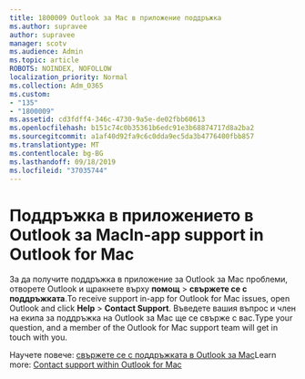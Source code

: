 ```yaml
---
title: 1800009 Outlook за Mac в приложение поддръжка
ms.author: supravee
author: supravee
manager: scotv
ms.audience: Admin
ms.topic: article
ROBOTS: NOINDEX, NOFOLLOW
localization_priority: Normal
ms.collection: Adm_O365
ms.custom:
- "135"
- "1800009"
ms.assetid: cd3fdff4-346c-4730-9a5e-de02fbb60613
ms.openlocfilehash: b151c74c0b35361b6edc91e3b68874717d8a2ba2
ms.sourcegitcommit: a1af40d92fa9c6c0dda9ec5da3b4776400fbb857
ms.translationtype: MT
ms.contentlocale: bg-BG
ms.lasthandoff: 09/18/2019
ms.locfileid: "37035744"
---
```

# <a name="in-app-support-in-outlook-for-mac"></a><span data-ttu-id="edd70-102">Поддръжка в приложението в Outlook за Mac</span><span class="sxs-lookup"><span data-stu-id="edd70-102">In-app support in Outlook for Mac</span></span>

<span data-ttu-id="edd70-103">За да получите поддръжка в приложение за Outlook за Mac проблеми, отворете Outlook и щракнете върху **помощ** \> **свържете се с поддръжката**.</span><span class="sxs-lookup"><span data-stu-id="edd70-103">To receive support in-app for Outlook for Mac issues, open Outlook and click **Help** \> **Contact Support**.</span></span> <span data-ttu-id="edd70-104">Въведете вашия въпрос и член на екипа за поддръжка на Outlook за Mac ще се свърже с вас.</span><span class="sxs-lookup"><span data-stu-id="edd70-104">Type your question, and a member of the Outlook for Mac support team will get in touch with you.</span></span> 

<span data-ttu-id="edd70-105">Научете повече: [свържете се с поддръжката в Outlook за Mac](https://support.office.com//article/d0410177-8e65-4487-93f7-206a3a3d71a8)</span><span class="sxs-lookup"><span data-stu-id="edd70-105">Learn more: [Contact support within Outlook for Mac](https://support.office.com//article/d0410177-8e65-4487-93f7-206a3a3d71a8)</span></span>